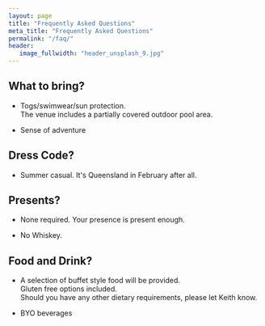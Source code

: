 ```yaml
---
layout: page
title: "Frequently Asked Questions"
meta_title: "Frequently Asked Questions"
permalink: "/faq/"
header:
   image_fullwidth: "header_unsplash_9.jpg"
---
```


## What to bring?

- Togs/swimwear/sun protection.  
The venue includes a partially covered outdoor pool area.  

- Sense of adventure

## Dress Code?

- Summer casual.  It's Queensland in February after all.


## Presents?
   
- None required.  Your presence is present enough.  

- No Whiskey.  
   
## Food and Drink?
   
- A selection of buffet style food will be provided.  
Gluten free options included.   
Should you have any other dietary requirements, please let Keith know.  

- BYO beverages
